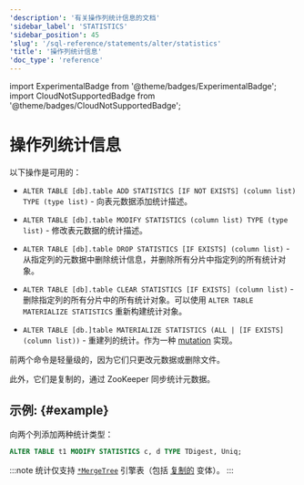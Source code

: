 ```yaml
---
'description': '有关操作列统计信息的文档'
'sidebar_label': 'STATISTICS'
'sidebar_position': 45
'slug': '/sql-reference/statements/alter/statistics'
'title': '操作列统计信息'
'doc_type': 'reference'
---
```


import ExperimentalBadge from '@theme/badges/ExperimentalBadge';
import CloudNotSupportedBadge from '@theme/badges/CloudNotSupportedBadge';


# 操作列统计信息

<ExperimentalBadge/>
<CloudNotSupportedBadge/>

以下操作是可用的：

-   `ALTER TABLE [db].table ADD STATISTICS [IF NOT EXISTS] (column list) TYPE (type list)` - 向表元数据添加统计描述。

-   `ALTER TABLE [db].table MODIFY STATISTICS (column list) TYPE (type list)` - 修改表元数据的统计描述。

-   `ALTER TABLE [db].table DROP STATISTICS [IF EXISTS] (column list)` - 从指定列的元数据中删除统计信息，并删除所有分片中指定列的所有统计对象。

-   `ALTER TABLE [db].table CLEAR STATISTICS [IF EXISTS] (column list)` - 删除指定列的所有分片中的所有统计对象。可以使用 `ALTER TABLE MATERIALIZE STATISTICS` 重新构建统计对象。

-   `ALTER TABLE [db.]table MATERIALIZE STATISTICS (ALL | [IF EXISTS] (column list))` - 重建列的统计。作为一种 [mutation](../../../sql-reference/statements/alter/index.md#mutations) 实现。

前两个命令是轻量级的，因为它们只更改元数据或删除文件。

此外，它们是复制的，通过 ZooKeeper 同步统计元数据。

## 示例: {#example}

向两个列添加两种统计类型：

```sql
ALTER TABLE t1 MODIFY STATISTICS c, d TYPE TDigest, Uniq;
```

:::note
统计仅支持 [`*MergeTree`](../../../engines/table-engines/mergetree-family/mergetree.md) 引擎表（包括 [复制的](../../../engines/table-engines/mergetree-family/replication.md) 变体）。
:::

